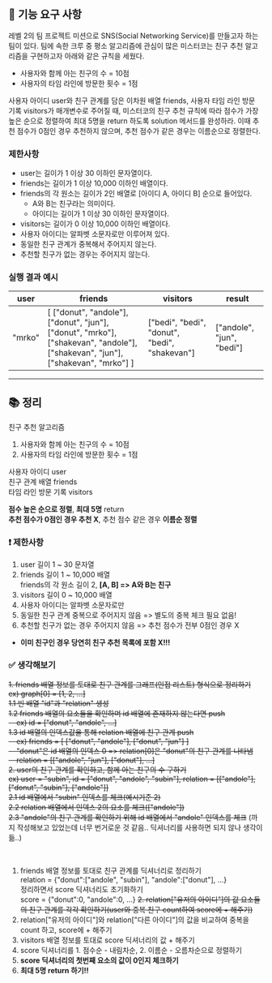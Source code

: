 ## 🚀 기능 요구 사항

레벨 2의 팀 프로젝트 미션으로 SNS(Social Networking Service)를 만들고자 하는 팀이 있다. 팀에 속한 크루 중 평소 알고리즘에 관심이 많은 미스터코는 친구 추천 알고리즘을 구현하고자 아래와 같은 규칙을 세웠다.
- 사용자와 함께 아는 친구의 수 = 10점 
- 사용자의 타임 라인에 방문한 횟수 = 1점

사용자 아이디 user와 친구 관계를 담은 이차원 배열 friends, 사용자 타임 라인 방문 기록 visitors가 매개변수로 주어질 때, 미스터코의 친구 추천 규칙에 따라 점수가 가장 높은 순으로 정렬하여 최대 5명을 return 하도록 solution 메서드를 완성하라. 이때 추천 점수가 0점인 경우 추천하지 않으며, 추천 점수가 같은 경우는 이름순으로 정렬한다.

### 제한사항

- user는 길이가 1 이상 30 이하인 문자열이다.
- friends는 길이가 1 이상 10,000 이하인 배열이다.
- friends의 각 원소는 길이가 2인 배열로 [아이디 A, 아이디 B] 순으로 들어있다.
  - A와 B는 친구라는 의미이다.
  - 아이디는 길이가 1 이상 30 이하인 문자열이다.
- visitors는 길이가 0 이상 10,000 이하인 배열이다.
- 사용자 아이디는 알파벳 소문자로만 이루어져 있다.
- 동일한 친구 관계가 중복해서 주어지지 않는다.
- 추천할 친구가 없는 경우는 주어지지 않는다.

### 실행 결과 예시

| user   | friends                                                                                                                         | visitors                                      | result                    |
| ------ | ------------------------------------------------------------------------------------------------------------------------------- | --------------------------------------------- | ------------------------- |
| "mrko" | [ ["donut", "andole"], ["donut", "jun"], ["donut", "mrko"], ["shakevan", "andole"], ["shakevan", "jun"], ["shakevan", "mrko"] ] | ["bedi", "bedi", "donut", "bedi", "shakevan"] | ["andole", "jun", "bedi"] |

---

## 📚 정리

친구 추천 알고리즘
1. 사용자와 함께 아는 친구의 수 = 10점
2. 사용자의 타임 라인에 방문한 횟수 = 1점

사용자 아이디 user  
친구 관계 배열 friends  
타임 라인 방문 기록 visitors  

__점수 높은 순으로 정렬__, __최대 5명__ return  
__추천 점수가 0점인 경우 추천 X__, 추천 점수 같은 경우 __이름순 정렬__

### ❗ 제한사항  
1. user 길이 1 ~ 30 문자열
2. friends 길이 1 ~ 10,000 배열  
   friends의 각 원소 길이 2, __[A, B] => A와 B는 친구__  
3. visitors 길이 0 ~ 10,000 배열
4. 사용자 아이디는 알파벳 소문자로만
5. 동일한 친구 관계 중복으로 주어지지 않음 => 별도의 중복 체크 필요 없음!
6. 추천할 친구가 없는 경우 주어지지 않음 => 추천 점수가 전부 0점인 경우 X

+ __이미 친구인 경우 당연히 친구 추천 목록에 포함 X!!!__

### ✅ 생각해보기
~~1. friends 배열 정보를 토대로 친구 관계를 그래프(인접 리스트) 형식으로 정리하기  
   ex) graph[0] = [1, 2, ...]   
   1.1 빈 배열 "id"과 "relation" 생성  
   1.2 friends 배열의 요소들을 확인하며 id 배열에 존재하지 않는다면 push  
      &nbsp; &nbsp; ex) id = ["donut", "andole", ...]  
   1.3 id 배열의 인덱스값을 통해 relation 배열에 친구 관계 push  
      &nbsp; &nbsp; ex) friends = [ ["donut", "andole"], ["donut", "jun"] ]  
      &nbsp; &nbsp; "donut"은 id 배열의 인덱스 0 => relation[0]은 "donut"의 친구 관계를 나타냄  
      &nbsp; &nbsp; relation = [["andole", "jun"], ["donut"], ...]~~  
~~2. user의 친구 관계를 확인하고, 함께 아는 친구의 수 구하기  
   ex) user = "subin", id = ["donut", "andole", "subin"], relation = [["andole"], ["donut", "subin"], ["andole"]]  
  2.1 id 배열에서 "subin" 인덱스를 체크(예시기준 2)  
  2.2 relation 배열에서 인덱스 2의 요소를 체크(["andole"])  
  2.3 "andole"의 친구 관계를 확인하기 위해 id 배열에서 "andole" 인덱스를 체크~~ (까지 작성해보고 있었는데 너무 번거로운 것 같음.. 딕셔너리를 사용하면 되지 않나 생각이 듦..)

</br>

1. friends 배열 정보를 토대로 친구 관계를 딕셔너리로 정리하기   
  relation = {"donut":["andole", "subin"], "andole":["donut"], ...}  
  정리하면서 score 딕셔너리도 초기화하기  
  score = {"donut":0, "andole":0, ...}
~~2. relation["유저의 아이디"]의 값 요소들의 친구 관계를 각각 확인하기(user와 중복 친구 count하여 score에 + 해주기)~~
2. relation["유저의 아이디"]와 relation["다른 아이디"]의 값을 비교하여 중복을 count 하고, score에 + 해주기
3. visitors 배열 정보를 토대로 score 딕셔너리의 값 + 해주기
4. score 딕셔너리를 1. 점수순 - 내림차순, 2. 이름순 - 오름차순으로 정렬하기
5. __score 딕셔너리의 첫번째 요소의 값이 0인지 체크하기__
6. __최대 5명 return 하기!!__